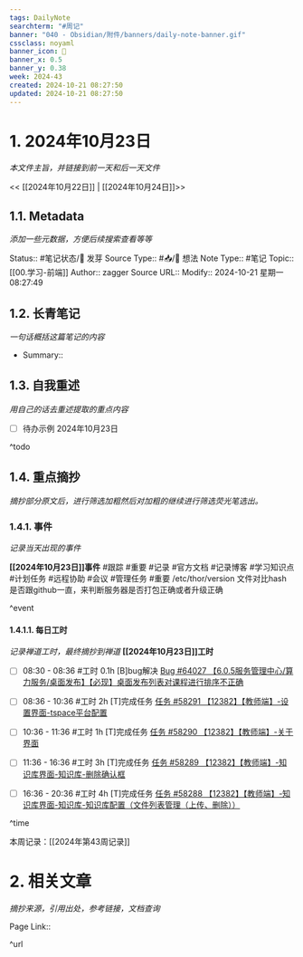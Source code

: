 ```yaml
---
tags: DailyNote
searchterm: "#周记"
banner: "040 - Obsidian/附件/banners/daily-note-banner.gif"
cssclass: noyaml
banner_icon: 💌
banner_x: 0.5
banner_y: 0.38
week: 2024-43
created: 2024-10-21 08:27:50
updated: 2024-10-21 08:27:50
---
```


# 1. 2024年10月23日

_本文件主旨，并链接到前一天和后一天文件_

<< [[2024年10月22日]] | [[2024年10月24日]]>>

## 1.1. Metadata

_添加一些元数据，方便后续搜索查看等等_

Status:: #笔记状态/🌱 发芽
Source Type:: #📥/💭 想法 
Note Type:: #笔记
Topic:: [[00.学习-前端]]
Author:: zagger
Source URL::
Modify:: 2024-10-21 星期一 08:27:49

## 1.2. 长青笔记

_一句话概括这篇笔记的内容_

- Summary::

## 1.3. 自我重述

_用自己的话去重述提取的重点内容_

- [ ] 待办示例 2024年10月23日

^todo

## 1.4. 重点摘抄

_摘抄部分原文后，进行筛选加粗然后对加粗的继续进行筛选荧光笔选出。_

### 1.4.1. 事件

_记录当天出现的事件_

**[[2024年10月23日]]事件** 
#跟踪 #重要 #记录 #官方文档 #记录博客 #学习知识点 #计划任务 #远程协助 #会议 #管理任务
#重要 /etc/thor/version 文件对比hash 是否跟github一直，来判断服务器是否打包正确或者升级正确

^event

#### 1.4.1.1. 每日工时

_记录禅道工时，最终摘抄到禅道_
**[[2024年10月23日]]工时**
- [ ] 08:30 - 08:36 #工时 0.1h	[B]bug解决	 [Bug #64027 【6.0.5服务管理中心/算力服务/桌面发布】【必现】桌面发布列表对课程进行排序不正确](http://172.16.203.14:2980/bug-view-64027.html?onlybody=yes&tid=i2sh4q46)	
- [ ] 08:36 - 10:36 #工时 2h	[T]完成任务	 [任务 #58291 【12382】【教师端】-设置界面-tspace平台配置](http://172.16.203.14:2980/task-view-58291.html?onlybody=yes&tid=i2sh4q46)	
- [ ] 10:36 - 11:36 #工时 1h	[T]完成任务	 [任务 #58290 【12382】【教师端】-关于界面](http://172.16.203.14:2980/task-view-58290.html?onlybody=yes&tid=i2sh4q46)	
- [ ] 11:36 - 16:36 #工时 3h	[T]完成任务	 [任务 #58289 【12382】【教师端】-知识库界面-知识库-删除确认框](http://172.16.203.14:2980/task-view-58289.html?onlybody=yes&tid=i2sh4q46)	
- [ ] 16:36 - 20:36 #工时 4h	[T]完成任务	 [任务 #58288 【12382】【教师端】-知识库界面-知识库-知识库配置（文件列表管理（上传、删除））](http://172.16.203.14:2980/task-view-58288.html?onlybody=yes&tid=i2sh4q46)	


^time

本周记录：[[2024年第43周记录]]

# 2. 相关文章

_摘抄来源，引用出处，参考链接，文档查询_

Page Link::

^url
